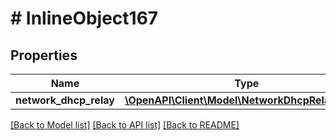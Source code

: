 # # InlineObject167

## Properties

Name | Type | Description | Notes
------------ | ------------- | ------------- | -------------
**network_dhcp_relay** | [**\OpenAPI\Client\Model\NetworkDhcpRelayCreate**](NetworkDhcpRelayCreate.md) |  | [optional]

[[Back to Model list]](../../README.md#models) [[Back to API list]](../../README.md#endpoints) [[Back to README]](../../README.md)
